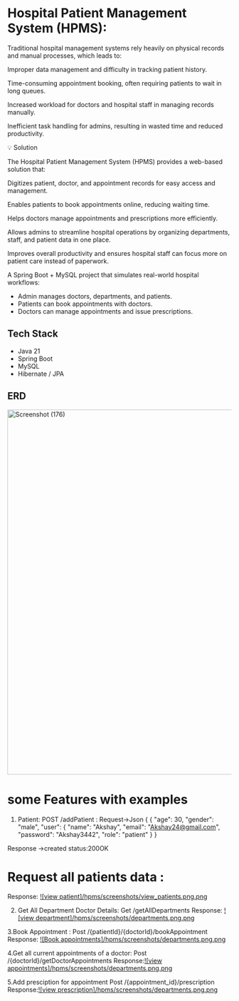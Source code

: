 # Hospital Patient Management System (HPMS):
Traditional hospital management systems rely heavily on physical records and manual processes, which leads to:

Improper data management and difficulty in tracking patient history.

Time-consuming appointment booking, often requiring patients to wait in long queues.

Increased workload for doctors and hospital staff in managing records manually.

Inefficient task handling for admins, resulting in wasted time and reduced productivity.

💡 Solution

The Hospital Patient Management System (HPMS) provides a web-based solution that:

Digitizes patient, doctor, and appointment records for easy access and management.

Enables patients to book appointments online, reducing waiting time.

Helps doctors manage appointments and prescriptions more efficiently.

Allows admins to streamline hospital operations by organizing departments, staff, and patient data in one place.

Improves overall productivity and ensures hospital staff can focus more on patient care instead of paperwork.

A Spring Boot + MySQL project that simulates real-world hospital workflows:
- Admin manages doctors, departments, and patients.
- Patients can book appointments with doctors.
- Doctors can manage appointments and issue prescriptions.

## Tech Stack
- Java 21
- Spring Boot
- MySQL
- Hibernate / JPA

## ERD
<img width="1126" height="819" alt="Screenshot (176)" src="https://github.com/user-attachments/assets/5d87d50d-e983-4930-a7d5-448b7596e373" />

# some Features with examples
1. Patient:
   POST /addPatient : Request->Json
{
   {
    "age": 30,
    "gender": "male",
    "user": {
        "name": "Akshay",
        "email": "Akshay24@gmail.com",
        "password": "Akshay3442",
        "role": "patient"
    }
}

Response ->created status:200OK

# Request all patients data :
Response: [![view patient]/hpms/screenshots/view_patients.png.png](https://github.com/RahulPoluru01/hospital-patient-management-system/blob/main/hpms/screenshots/view_patients.png.png)

2. Get All Department Doctor Details:
   Get /getAllDepartments
   Response: [![view department]/hpms/screenshots/departments.png.png](https://github.com/RahulPoluru01/hospital-patient-management-system/blob/main/hpms/screenshots/departments.png.png)
   
3.Book Appointment :
Post /{patientId}/{doctorId}/bookAppointment
Response: [![Book appointments]/hpms/screenshots/departments.png.png](https://github.com/RahulPoluru01/hospital-patient-management-system/blob/main/hpms/screenshots/appointment.png.png)

4.Get all current appointments of a doctor:
Post /{doctorId}/getDoctorAppointments
Response:[![view appointments]/hpms/screenshots/departments.png.png](https://github.com/RahulPoluru01/hospital-patient-management-system/blob/main/hpms/screenshots/doctor_appointment.png)

5.Add presciption for appointment
Post /{appointment_id}/prescription
Response:[![view prescription]/hpms/screenshots/departments.png.png](https://github.com/RahulPoluru01/hospital-patient-management-system/blob/main/hpms/screenshots/precription.png.png)


